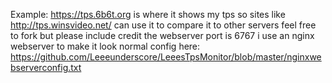 Example: https://tps.6b6t.org is where it shows my tps so sites like http://tps.winsvideo.net/ can use it to compare it to other servers
feel free to fork but please include credit the webserver port is 6767 i use an nginx webserver to make it look normal config here: https://github.com/Leeeunderscore/LeeesTpsMonitor/blob/master/nginxwebserverconfig.txt
